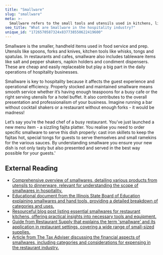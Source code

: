 ```yaml
---
title: "Smallware"
slug: "smallware"
meta: >-
  Smallware refers to the small tools and utensils used in kitchens, like knives, spatulas, and measuring cups. They support daily food prep and service tasks.
seo_title: "What are Smallware in the hospitality industry?"
unique_id: "1726570587324x837738550622419600"
---
```


Smallware is the smaller, handheld items used in food service and prep. Utensils like spoons, forks and knives, kitchen tools like whisks, tongs and spatulas. In restaurants and cafes, smallware also includes tableware items like salt and pepper shakers, napkin holders and condiment dispensers. These are cheap and easily replaceable but play a big part in the daily operations of hospitality businesses.

Smallware is key to hospitality because it affects the guest experience and operational efficiency. Properly stocked and maintained smallware means smooth service whether it’s having enough teaspoons for a busy cafe or the right serving utensils for a hotel buffet. It also contributes to the overall presentation and professionalism of your business. Imagine running a bar without cocktail shakers or a restaurant without enough forks - it would be madness!

Let’s say you’re the head chef of a busy restaurant. You’ve just launched a new menu item - a sizzling fajita platter. You realise you need to order specific smallware to serve this dish properly: cast iron skillets to keep the fajitas hot, special tongs for guests to serve themselves and small ramekins for the various sauces. By understanding smallware you ensure your new dish is not only tasty but also presented and served in the best way possible for your guests.'

## External Reading

- [Comprehensive overview of smallwares, detailing various products from utensils to dinnerware, relevant for understanding the scope of smallwares in hospitality.](https://www.dinecompany.com/smallwares-at-dine-company-the-restaurant-store/)
- [Educational document from the Illinois State Board of Education explaining smallwares and hand tools, providing a detailed breakdown of categories and uses.](https://www.isbe.net/CTEDocuments/FCS-700014.pdf)
- [Resourceful blog post listing essential smallwares for restaurant kitchens, offering practical insights into necessary tools and equipment.](https://chefequipment.com/blogs/resources/25-restaurant-smallwares-every-kitchen-needs)
- [Guide from Restaurant Supply that explains the term 'smallware' and its application in restaurant settings, covering a wide range of small-sized supplies.](https://www.restaurantsupply.com/blog/the-ultimate-guide-to-smallwares-for-restaurants)
- [Article from The Tax Adviser discussing the financial aspects of smallwares, including categories and considerations for expensing in the restaurant industry.](https://www.thetaxadviser.com/issues/2007/sep/expensingrestaurantsmallwares.html)